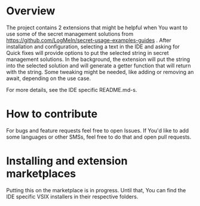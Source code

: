 # Overview

The project contains 2 extensions that might be helpful when You want to use some of the secret management solutions from https://github.com/LogMeIn/secret-usage-examples-guides . After installation and configuration, selecting a text in the IDE and asking for Quick fixes will provide options to put the selected string in secret management solutions. In the background, the extension will put the string into the selected solution and will generate a getter function that will return with the string. Some tweaking might be needed, like adding or removing an await, depending on the use case.

For more details, see the IDE specific README.md-s.

# How to contribute

For bugs and feature requests feel free to open Issues.
If You'd like to add some languages or other SMSs, feel free to do that and open pull requests.

# Installing and extension marketplaces

Putting this on the marketplace is in progress. Until that, You can find the IDE specific VSIX installers in their respective folders.